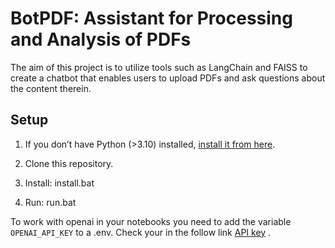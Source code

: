# BotPDF: Assistant for Processing and Analysis of PDFs

The aim of this project is to utilize tools such as LangChain and FAISS to create a chatbot that enables users to upload PDFs and ask questions about the content therein.

## Setup

1. If you don’t have Python (>3.10) installed, [install it from here](https://www.python.org/downloads/).

2. Clone this repository.

3. Install: install.bat   

4. Run: run.bat
   

To work with openai in your notebooks you need to add the variable `OPENAI_API_KEY` to a .env. Check your in the follow link [API key](https://beta.openai.com/account/api-keys) .
